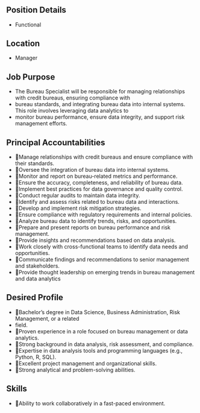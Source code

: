 # 

## Position Details

* Functional

## Location

* Manager

## Job Purpose

* The Bureau Specialist will be responsible for managing relationships with credit bureaus, ensuring compliance with
* bureau standards, and integrating bureau data into internal systems. This role involves leveraging data analytics to
* monitor bureau performance, ensure data integrity, and support risk management efforts.

## Principal Accountabilities

* Manage relationships with credit bureaus and ensure compliance with their standards.
* Oversee the integration of bureau data into internal systems.
* Monitor and report on bureau-related metrics and performance.
* Ensure the accuracy, completeness, and reliability of bureau data.
* Implement best practices for data governance and quality control.
* Conduct regular audits to maintain data integrity.
* Identify and assess risks related to bureau data and interactions.
* Develop and implement risk mitigation strategies.
* Ensure compliance with regulatory requirements and internal policies.
* Analyze bureau data to identify trends, risks, and opportunities.
* Prepare and present reports on bureau performance and risk management.
* Provide insights and recommendations based on data analysis.
* Work closely with cross-functional teams to identify data needs and opportunities.
* Communicate findings and recommendations to senior management and stakeholders.
* Provide thought leadership on emerging trends in bureau management and data analytics

## Desired Profile

* Bachelor’s degree in Data Science, Business Administration, Risk Management, or a related
* field.
* Proven experience in a role focused on bureau management or data analytics.
* Strong background in data analysis, risk assessment, and compliance.
* Expertise in data analysis tools and programming languages (e.g., Python, R, SQL).
* Excellent project management and organizational skills.
* Strong analytical and problem-solving abilities.

## Skills

* Ability to work collaboratively in a fast-paced environment.
